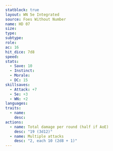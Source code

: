 ```yaml
---
statblock: true
layout: WN 5e Integrated
source: Foes Without Number
name: HD 07
size: 
type: 
subtype: 
role: 
ac: 16
hit_dice: 7d8
speed: 
stats:
  - Save: 10
  - Instinct: 
  - Morale:
  - DC: 15
skillsaves:
  - Attack: +7
  - 5e: +3
  - WN: +2
languages: 
traits:
  - name: 
    desc: 
actions:
  - name: Total damage per round (half if AoE)
    desc: "19 (3d12)"
  - name: Multiple attacks
    desc: "2, each 10 (2d8 + 1)"
---
```



